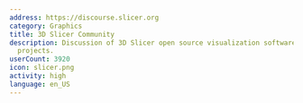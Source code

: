 ```yaml
---
address: https://discourse.slicer.org
category: Graphics
title: 3D Slicer Community
description: Discussion of 3D Slicer open source visualization software, and related
  projects.
userCount: 3920
icon: slicer.png
activity: high
language: en_US
---
```

